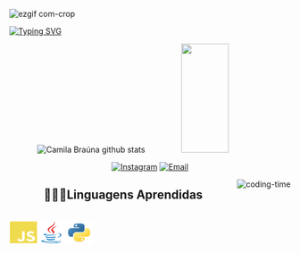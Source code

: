 
![ezgif com-crop](https://user-images.githubusercontent.com/125037138/222974406-b63066df-fd3a-405e-b402-78c46254fbab.png)

[![Typing SVG](https://readme-typing-svg.herokuapp.com/?color=FFDAB9&size=35&center=true&vCenter=true&width=1000&lines=I'm+16+years+old;I'm+from+Brazil:%29)](https://git.io/typing-svg)


<div align="center">  
 <div align="center">  
  <img width="49%" height="195px" src="https://github-readme-stats.vercel.app/api?username=Cam1ss&show_icons=true&count_private=true&hide_border=true&title_color=A52A2A&icon_color=B0C4DE&text_color=FFDAB9&bg_color=0d1117" alt="Camila Braúna github stats" /> 
  <img width="41%" height="195px" src="https://github-readme-stats.vercel.app/api/top-langs/?username=Cam1ss&layout=compact&hide_border=true&title_color=A52A2A&text_color=B0C4DE&bg_color=0d1117" />

[![Instagram](https://img.shields.io/badge/Instagram-E4405F?style=for-the-badge&logo=instagram&logoColor=white)](https://instagram.com/jessi_kaa01)
[![Email](https://img.shields.io/badge/Gmail-D14836?style=for-the-badge&logo=gmail&logoColor=white)](mailto:git9codi@gmail.com)

<img align="right" height="150" alt="coding-time" src="https://user-images.githubusercontent.com/125037138/218316490-3707a0f6-7111-4a49-bf37-261551580f02.gif">
</div>
  
  
## 👩🏽‍💻Linguagens Aprendidas
  <div style="display: inline_block"><br>
    <img align="left" height="40" width="50" alt="js-icon"  src="https://raw.githubusercontent.com/devicons/devicon/master/icons/javascript/javascript-plain.svg">
    <img align="left" height="40" width="50" alt="java-icon" src="https://raw.githubusercontent.com/devicons/devicon/master/icons/java/java-original.svg">
    <img align="left" height="40" width="50" src="https://raw.githubusercontent.com/devicons/devicon/master/icons/python/python-original.svg">
    
     
  
